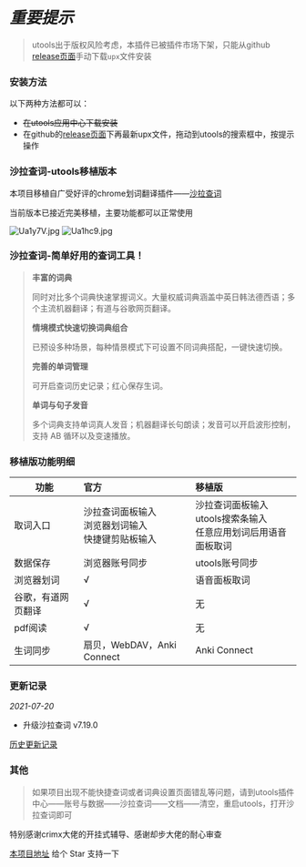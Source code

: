 # *重要提示*

> utools出于版权风险考虑，本插件已被插件市场下架，只能从github [release页面](https://github.com/anrgct/utools-saladict/releases)手动下载`upx`文件安装

### 安装方法

以下两种方法都可以：
- ~~在utools应用中心下载安装~~
- 在github的[release页面](https://github.com/anrgct/utools-saladict/releases)下再最新upx文件，拖动到utools的搜索框中，按提示操作


### 沙拉查词-utools移植版本

本项目移植自广受好评的chrome划词翻译插件——[沙拉查词](https://saladict.crimx.com/)

当前版本已接近完美移植，主要功能都可以正常使用

![Ua1y7V.jpg](https://s1.ax1x.com/2020/07/14/Ua1y7V.jpg)
![Ua1hc9.jpg](https://s1.ax1x.com/2020/07/14/Ua1hc9.jpg)
### 沙拉查词-简单好用的查词工具！
> **丰富的词典**
>
> 同时对比多个词典快速掌握词义。大量权威词典涵盖中英日韩法德西语；多个主流机器翻译；有道与谷歌网页翻译。
>
> **情境模式快速切换词典组合**
>
> 已预设多种场景，每种情景模式下可设置不同词典搭配，一键快速切换。
>
> **完善的单词管理**
>
> 可开启查词历史记录；红心保存生词。
>
> **单词与句子发音**
>
> 多个词典支持单词真人发音；机器翻译长句朗读；发音可以开启波形控制，支持 AB 循环以及变速播放。

### 移植版功能明细

| 功能        | 官方    |  移植版  |
| --------   | :-----   | :---- |
| 取词入口        | 沙拉查词面板输入<br/>浏览器划词输入<br/>快捷键剪贴板输入      |   沙拉查词面板输入<br/>utools搜索条输入<br/>任意应用划词后用语音面板取词    |
| 数据保存        | 浏览器账号同步      |   utools账号同步    |
| 浏览器划词        |  √     |   语音面板取词    |
| 谷歌，有道网页翻译        |  √     |   无    |
| pdf阅读        | √      |   无    |
| 生词同步        | 扇贝，WebDAV，Anki Connect      |   Anki Connect    |

### 更新记录

*2021-07-20*

- 升级沙拉查词 v7.19.0

[历史更新记录](https://github.com/anrgct/utools-saladic/releases)

### 其他

> 如果项目出现不能快捷查词或者词典设置页面错乱等问题，请到utools插件中心——账号与数据——沙拉查词——文档——清空，重启utools，打开沙拉查词即可

特别感谢crimx大佬的开挂式辅导、感谢却步大佬的耐心审查

[本项目地址](https://github.com/anrgct/utools-saladict) 给个 Star 支持一下

